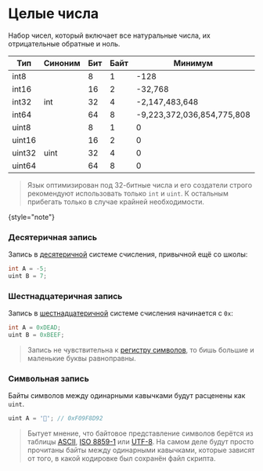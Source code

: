 # Целые числа

Набор чисел, который включает все натуральные числа, их отрицательные обратные и ноль.

| Тип    | Синоним | Бит | Байт | Минимум                    | Максимум                   |
|--------|---------|-----|------|----------------------------|----------------------------|
| int8   |         | 8   | 1    | -128                       | 127                        |
| int16  |         | 16  | 2    | -32,768                    | 32,767                     |
| int32  | int     | 32  | 4    | -2,147,483,648             | 2,147,483,647              |
| int64  |         | 64  | 8    | -9,223,372,036,854,775,808 | 9,223,372,036,854,775,807  |
| uint8  |         | 8   | 1    | 0                          | 255                        |
| uint16 |         | 16  | 2    | 0                          | 65,535                     |
| uint32 | uint    | 32  | 4    | 0                          | 4,294,967,295              |
| uint64 |         | 64  | 8    | 0                          | 18,446,744,073,709,551,615 |

> Язык оптимизирован под 32-битные числа и его создатели строго рекомендуют использовать только `int` и `uint`. К
> остальным прибегать только в случае крайней необходимости.
>
{style="note"}

### Десятеричная запись

Запись в [десятеричной](https://w.wiki/8W59) системе счисления, привычной ещё со школы:

```C++
int A = -5;
uint B = 7;
```

### Шестнадцатеричная запись

Запись в [шестнадцатеричной](https://w.wiki/4BNZ) системе счисления начинается с `0x`:

```C++
int A = 0xDEAD;
uint B = 0xBEEF;
```

> Запись не чувствительна к [регистру символов](https://w.wiki/9tPT), то бишь большие и маленькие буквы равноправны.

### Символьная запись

Байты символов между одинарными кавычками будут расценены как `uint`.

```C++
uint A = '🍒'; // 0xF09F8D92
```

> Бытует мнение, что байтовое представление символов берётся из
> таблицы [ASCII](https://w.wiki/7hvN), [ISO 8859-1](https://w.wiki/9jeo)
> или [UTF-8](https://ru.wikipedia.org/wiki/UTF-8). На самом деле будут просто прочитаны байты между одинарными
> кавычками, которые зависят от того, в какой кодировке был сохранён файл скрипта.

<a href="https://www.angelcode.com/angelscript/sdk/docs/manual/doc_datatypes_primitives.html#int" />